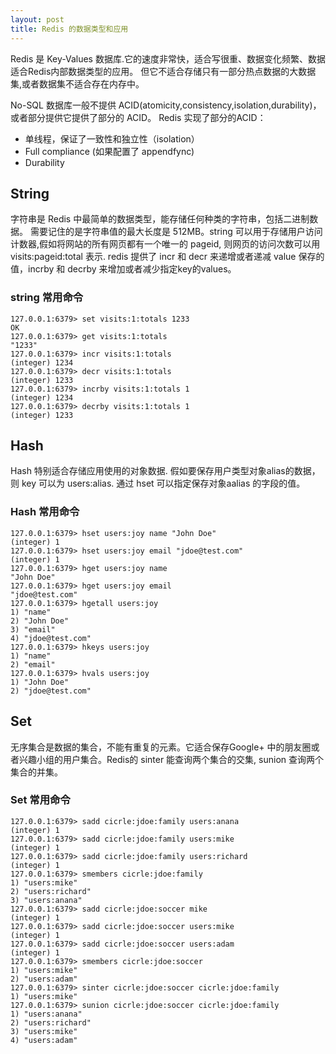 ```yaml
---
layout: post
title: Redis 的数据类型和应用
---
```


Redis 是 Key-Values 数据库.它的速度非常快，适合写很重、数据变化频繁、数据适合Redis内部数据类型的应用。
但它不适合存储只有一部分热点数据的大数据集,或者数据集不适合存在内存中。

No-SQL 数据库一般不提供 ACID(atomicity,consistency,isolation,durability)，或者部分提供它提供了部分的 ACID。
Redis 实现了部分的ACID：

* 单线程，保证了一致性和独立性（isolation）
* Full compliance (如果配置了 appendfync)
* Durability

## String

字符串是 Redis 中最简单的数据类型，能存储任何种类的字符串，包括二进制数据。
需要记住的是字符串值的最大长度是 512MB。string 可以用于存储用户访问计数器,假如将网站的所有网页都有一个唯一的 pageid, 则网页的访问次数可以用 visits:pageid:total 表示.
redis 提供了 incr 和 decr 来递增或者递减 value 保存的值，incrby 和 decrby 来增加或者减少指定key的values。

### string 常用命令

```shell
127.0.0.1:6379> set visits:1:totals 1233
OK
127.0.0.1:6379> get visits:1:totals 
"1233"
127.0.0.1:6379> incr visits:1:totals
(integer) 1234
127.0.0.1:6379> decr visits:1:totals
(integer) 1233
127.0.0.1:6379> incrby visits:1:totals 1
(integer) 1234
127.0.0.1:6379> decrby visits:1:totals 1
(integer) 1233
```

## Hash

Hash 特别适合存储应用使用的对象数据. 假如要保存用户类型对象alias的数据，则 key 可以为 users:alias. 通过 hset 可以指定保存对象aalias 的字段的值。


### Hash 常用命令

```shell
127.0.0.1:6379> hset users:joy name "John Doe"
(integer) 1
127.0.0.1:6379> hset users:joy email "jdoe@test.com"
(integer) 1
127.0.0.1:6379> hget users:joy name
"John Doe"
127.0.0.1:6379> hget users:joy email
"jdoe@test.com"
127.0.0.1:6379> hgetall users:joy
1) "name"
2) "John Doe"
3) "email"
4) "jdoe@test.com"
127.0.0.1:6379> hkeys users:joy
1) "name"
2) "email"
127.0.0.1:6379> hvals users:joy
1) "John Doe"
2) "jdoe@test.com"
```

## Set

无序集合是数据的集合，不能有重复的元素。它适合保存Google+ 中的朋友圈或者兴趣小组的用户集合。Redis的 sinter 能查询两个集合的交集, sunion 查询两个集合的并集。

### Set 常用命令

```shell
127.0.0.1:6379> sadd cicrle:jdoe:family users:anana
(integer) 1
127.0.0.1:6379> sadd cicrle:jdoe:family users:mike
(integer) 1
127.0.0.1:6379> sadd cicrle:jdoe:family users:richard
(integer) 1
127.0.0.1:6379> smembers cicrle:jdoe:family
1) "users:mike"
2) "users:richard"
3) "users:anana"
127.0.0.1:6379> sadd cicrle:jdoe:soccer mike
(integer) 1
127.0.0.1:6379> sadd cicrle:jdoe:soccer users:mike
(integer) 1
127.0.0.1:6379> sadd cicrle:jdoe:soccer users:adam
(integer) 1
127.0.0.1:6379> smembers cicrle:jdoe:soccer
1) "users:mike"
2) "users:adam"
127.0.0.1:6379> sinter cicrle:jdoe:soccer cicrle:jdoe:family
1) "users:mike"
127.0.0.1:6379> sunion cicrle:jdoe:soccer cicrle:jdoe:family
1) "users:anana"
2) "users:richard"
3) "users:mike"
4) "users:adam"
```
